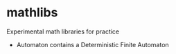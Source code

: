 # mathlibs
Experimental math libraries for practice

- Automaton contains a Deterministic Finite Automaton
